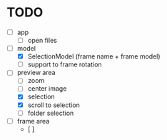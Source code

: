# TODO

- [ ] app
	- [ ] open files

- [ ] model
	- [x] SelectionModel (frame name + frame model)
	- [ ] support to frame rotation

- [ ] preview area
	- [ ] zoom
	- [ ] center image
	- [x] selection
	- [x] scroll to selection
	- [ ] folder selection

- [ ] frame area
	- [ ] 